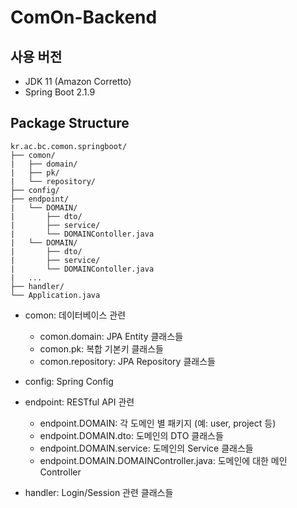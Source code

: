 # ComOn-Backend

## 사용 버전

- JDK 11 (Amazon Corretto)
- Spring Boot 2.1.9


## Package Structure
```
kr.ac.bc.comon.springboot/
├── comon/
|   ├── domain/
|   ├── pk/
|   └── repository/
├── config/
├── endpoint/
|   └── DOMAIN/
|       ├── dto/
|       ├── service/
|       └── DOMAINContoller.java
|   └── DOMAIN/
|       ├── dto/
|       ├── service/
|       └── DOMAINContoller.java
|   ...
├── handler/
└── Application.java
```
* comon: 데이터베이스 관련
  * comon.domain: JPA Entity 클래스들
  * comon.pk: 복합 기본키 클래스들
  * comon.repository: JPA Repository 클래스들

* config: Spring Config

* endpoint: RESTful API 관련
  * endpoint.DOMAIN: 각 도메인 별 패키지 (예: user, project 등)
  * endpoint.DOMAIN.dto: 도메인의 DTO 클래스들
  * endpoint.DOMAIN.service: 도메인의 Service 클래스들
  * endpoint.DOMAIN.DOMAINController.java: 도메인에 대한 메인 Controller

* handler: Login/Session 관련 클래스들